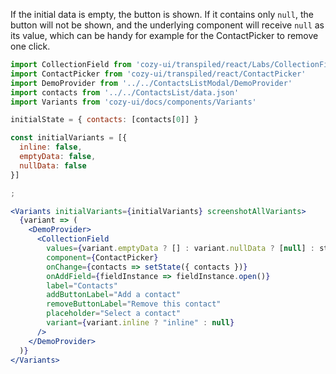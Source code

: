 If the initial data is empty, the button is shown. If it contains
only `null`, the button will not be shown, and the underlying component
will receive `null` as its value, which can be handy for example for
the ContactPicker to remove one click.

```jsx
import CollectionField from 'cozy-ui/transpiled/react/Labs/CollectionField'
import ContactPicker from 'cozy-ui/transpiled/react/ContactPicker'
import DemoProvider from '../../ContactsListModal/DemoProvider'
import contacts from '../../ContactsList/data.json'
import Variants from 'cozy-ui/docs/components/Variants'

initialState = { contacts: [contacts[0]] }

const initialVariants = [{
  inline: false,
  emptyData: false,
  nullData: false
}]

;

<Variants initialVariants={initialVariants} screenshotAllVariants>
  {variant => (
    <DemoProvider>
      <CollectionField
        values={variant.emptyData ? [] : variant.nullData ? [null] : state.contacts}
        component={ContactPicker}
        onChange={contacts => setState({ contacts })}
        onAddField={fieldInstance => fieldInstance.open()}
        label="Contacts"
        addButtonLabel="Add a contact"
        removeButtonLabel="Remove this contact"
        placeholder="Select a contact"
        variant={variant.inline ? "inline" : null}
      />
    </DemoProvider>
  )}
</Variants>
```
